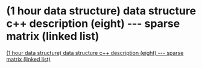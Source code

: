 # (1 hour data structure) data structure c++ description (eight) --- sparse matrix (linked list)
[(1 hour data structure) data structure c++ description (eight) --- sparse matrix (linked list)](https://aiwithcloud.com/2022/09/19/1_hour_data_structure_data_structure_c_description_eight_____sparse_matrix_linked_list/)
